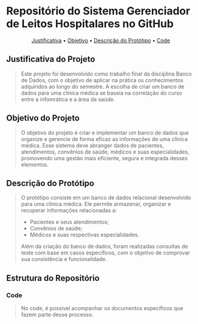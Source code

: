 # Repositório do Sistema Gerenciador de Leitos Hospitalares no GitHub

<p align="center">
 <a href="#JustificativadoProjeto" text-decoration: none>Justificativa</a> •
 <a href="#ObjetivodoProjeto">Objetivo</a> • 
 <a href="#descricaodoprototipo">Descrição do Protótipo</a> • 
 <a href="#Code">Code</a>
</p>

<h2 id=JustificativadoProjeto>Justificativa do Projeto</h2>

> Este projeto foi desenvolvido como trabalho final da disciplina Banco de Dados, com o objetivo de aplicar na prática os conhecimentos adquiridos ao longo do semestre. A escolha de criar um banco de dados para uma clínica médica se baseia na correlação do curso entre a infomrática e a área da saúde. 

<h2 id=ObjetivodoProjeto>Objetivo do Projeto</h2>

> O objetivo do projeto é criar e implementar um banco de dados que organize e gerencie de forma eficaz as informações de uma clínica médica. Esse sistema deve abranger dados de pacientes, atendimentos, convênios de saúde, médicos e suas especialidades, promovendo uma gestão mais eficiente, segura e integrada desses elementos.

<h2 id=descricaodoprototipo>Descrição do Protótipo</h2>

> O protótipo consiste em um banco de dados relacional desenvolvido para uma clínica médica. Ele permite armazenar, organizar e recuperar informações relacionadas a:
> * Pacientes e seus atendimentos;
> * Convênios de saúde;
> * Médicos e suas respectivas especialidades.
>   
> Além da criação do banco de dados, foram realizadas consultas de teste com base em casos específicos, com o objetivo de comprovar sua consistência e funcionalidade.

## Estrutura do Repositório
<h3 id=Code>Code</h3>

> No code, é possível acompanhar os documentos específicos que fazem parte desse processo.
